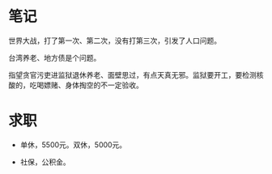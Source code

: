 # 笔记

世界大战，打了第一次、第二次，没有打第三次，引发了人口问题。


台湾养老、地方债是个问题。


指望贪官污吏进监狱退休养老、面壁思过，有点天真无邪。监狱要开工，要检测核酸的，吃喝嫖赌、身体掏空的不一定验收。


# 求职

* 单休，5500元。双休，5000元。

* 社保，公积金。